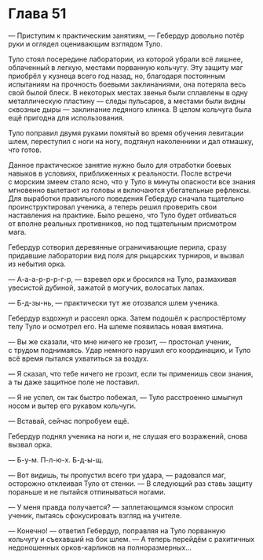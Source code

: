 # Глава 51

— Приступим к практическим занятиям, — Гебердур довольно потёр руки и оглядел оценивающим взглядом Туло.

Туло стоял посередине лаборатории, из которой убрали всё лишнее, облаченный в легкую, местами порванную кольчугу. Эту защиту маг приобрёл у кузнеца всего год назад, но, благодаря постоянным испытаниям на прочность боевыми заклинаниями, она потеряла весь свой былой блеск. В некоторых местах звенья были сплавлены в одну металлическую пластину — следы пульсаров, а местами были видны сквозные дыры — заклинание ледяного клинка. В целом кольчуга была ещё пригодна для использования.

Туло поправил двумя руками помятый во время обучения левитации шлем, переступил с ноги на ногу, подтянул наколенники и дал отмашку, что готов.

Данное практическое занятие нужно было для отработки боевых навыков в условиях, приближенных к реальности. После встречи с морским змеем стало ясно, что у Туло в минуты опасности все знания мгновенно вылетают из головы и включаются убегательные рефлексы. Для выработки правильного поведения Гебердур сначала тщательно проинструктировал ученика, а теперь решил проверить свои наставления на практике. Было решено, что Туло будет отбиваться от вполне реальных противников, но под тщательным присмотром мага.

Гебердур сотворил деревянные ограничивающие перила, сразу придавшие лаборатории вид поля для рыцарских турниров, и вызвал из небытия орка.

— А-а-а-р-р-р-г-р, — взревел орк и бросился на Туло, размахивая увесистой дубиной, зажатой в могучих, волосатых лапах.

— Б-д-зы-нь, — практически тут же отозвался шлем ученика.

Гебердур вздохнул и рассеял орка. Затем подошёл к распростёртому телу Туло и осмотрел его. На шлеме появилась новая вмятина.

— Вы же сказали, что мне ничего не грозит, — простонал ученик, с трудом поднимаясь. Удар немного нарушил его координацию, и Туло всё время пытался ухватиться за воздух.

— Я сказал, что тебе ничего не грозит, если ты применишь свои знания, а ты даже защитное поле не поставил.

— Я не успел, он так быстро побежал, — Туло расстроенно шмыгнул носом и вытер его рукавом кольчуги.

— Вставай, сейчас попробуем ещё.

Гебердур поднял ученика на ноги и, не слушая его возражений, снова вызвал орка.

— Б-у-м. П-л-ю-х. Б-д-ы-щ.

— Вот видишь, ты пропустил всего три удара, — радовался маг, осторожно отклеивая Туло от стенки. — В следующий раз ставь защиту пораньше и не пытайся отпинываться ногами.

— У меня правда получается? — заплетающимся языком спросил ученик, пытаясь сфокусировать взгляд на учителе.

— Конечно! — ответил Гебердур, поправляя на Туло порванную кольчугу и съехавший на бок шлем. — А теперь перейдём с рахитичных недоношенных орков-карликов на полноразмерных...



